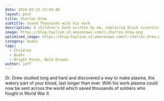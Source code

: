 ```yaml
---
date: 2024-02-15 23:54:40
layout: post
title: Charles Drew
subtitle: Saved Thousands with his work
description: A children's book written by me, exploring black scientists, inventors, and technologists.
image: https://blog-haylium.s3.amazonaws.com/C-charles-drew.png
optimized_image: https://blog-haylium.s3.amazonaws.com/C-charles-drew.png
category: books
tags:
  - Children
  - Books
  - Bright Minds, Bold Dreams
author: jeff
---
```

Dr. Drew studied long and hard and discovered a way to make plasma, the watery part of your blood, last longer than ever. With his work plasma could now be sent across the world which saved thousands of soldiers who fought in World War II.
